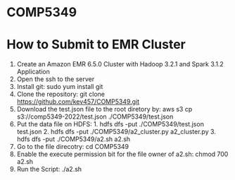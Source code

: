 # COMP5349
# How to Submit to EMR Cluster
1. Create an Amazon EMR 6.5.0 Cluster with Hadoop 3.2.1 and Spark 3.1.2 Application
2. Open the ssh to the server
3. Install git: sudo yum install git
4. Clone the repository: git clone https://github.com/kev457/COMP5349.git 
5. Download the test.json file to the root diretory by: aws s3 cp s3://comp5349-2022/test.json ./COMP5349/test.json
6. Put the data file on HDFS: 1. hdfs dfs -put ./COMP5349/test.json test.json 2. hdfs dfs -put ./COMP5349/a2_cluster.py a2_cluster.py 3. hdfs dfs -put ./COMP5349/a2.sh a2.sh
7. Go to the file direcotry: cd COMP5349
8. Enable the execute permission bit for the file owner of a2.sh: chmod 700 a2.sh
9. Run the Script: ./a2.sh

